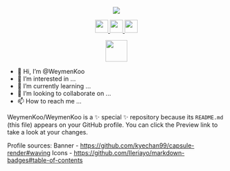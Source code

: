 <p align="center">
  <img src="https://capsule-render.vercel.app/api?type=waving&color=timeGradient&height=100&section=header&text=Welcome%20To%20My%20Corner%20🍵&fontSize=40&theme=blue-green&animation=twinkling"/>
</p>

<p align="center">
  <a href="https://www.linkedin.com/in/weymenkoo/" target="_blank">
    <img height="30" src="https://img.shields.io/badge/linkedin-%230077B5.svg?style=for-the-badge&logo=linkedin&logoColor=white"/>
  </a>
  <a href="mailto:kchweymen@gmail.com" target="_blank">
    <img height="30" src="https://img.shields.io/badge/Gmail-D14836?style=for-the-badge&logo=gmail&logoColor=white"/>
  </a>
  <a href="https://www.youtube.com/watch?v=lpiB2wMc49g" target="_blank">
    <img height="30" src="https://img.shields.io/badge/Discord-%237289DA.svg?style=for-the-badge&logo=discord&logoColor=white"/>
  </a>
</p>

<p align="center">
  <a>
  <img height="50" src="https://giphy.com/embed/3oEduVhPTUAzqm03NS"/>
  </a>
</p>


- 👋 Hi, I’m @WeymenKoo
- 👀 I’m interested in ...
- 🌱 I’m currently learning ...
- 💞️ I’m looking to collaborate on ...
- 📫 How to reach me ...


WeymenKoo/WeymenKoo is a ✨ special ✨ repository because its `README.md` (this file) appears on your GitHub profile.
You can click the Preview link to take a look at your changes.

Profile sources:
Banner - https://github.com/kyechan99/capsule-render#waving
Icons - https://github.com/Ileriayo/markdown-badges#table-of-contents
